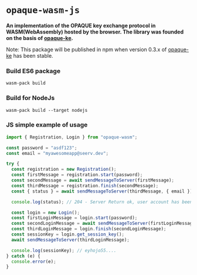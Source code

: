 <h1><code>opaque-wasm-js</code></h1>

<strong>An implementation of the OPAQUE key exchange protocol in WASM(WebAssembly) hosted by the browser. The library was founded on the basis of [opaque-ke](https://github.com/novifinancial/opaque-ke). </strong>

Note: This package will be published in npm when version 0.3.x of [opaque-ke](https://github.com/novifinancial/opaque-ke) has been stable.

### Build ES6 package

```
wasm-pack build
```

### Build for NodeJs
```
wasm-pack build --target nodejs
```

### JS simple example of usage

```js
import { Registration, Login } from "opaque-wasm";

const password = "asdf123";
const email = "myawesomeapp@seerv.dev";

try {
  const registration = new Registration();
  const firstMessage = registration.start(password);
  const secondMessage = await sendMessageToServer(firstMessage);
  const thirdMessage = registration.finish(secondMessage);
  const { status } = await sendMessageToServer(thirdMessage, { email });

  console.log(status); // 204 - Server Return ok, user account has been created

  const login = new Login();
  const firstLoginMessage = login.start(password);
  const secondLoginMessage = await sendMessageToServer(firstLoginMessage, email);
  const thirdLoginMessage = login.finish(secondLoginMessage);
  const sessionKey = login.get_session_key();
  await sendMessageToServer(thirdLoginMessage);

  console.log(sessionKey); // eyhojo55....
} catch (e) {
  console.error(e);
}
```
